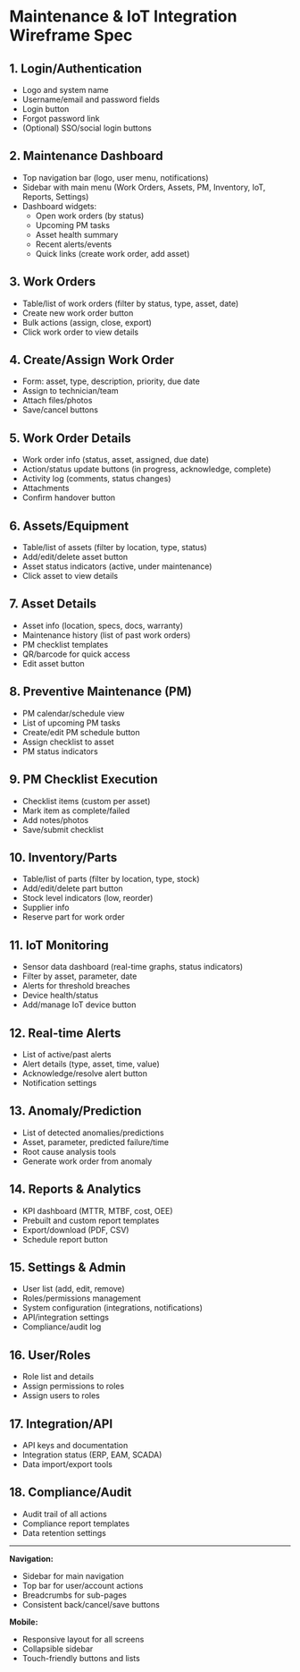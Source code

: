 # Maintenance & IoT Integration Wireframe Spec

## 1. Login/Authentication
- Logo and system name
- Username/email and password fields
- Login button
- Forgot password link
- (Optional) SSO/social login buttons

## 2. Maintenance Dashboard
- Top navigation bar (logo, user menu, notifications)
- Sidebar with main menu (Work Orders, Assets, PM, Inventory, IoT, Reports, Settings)
- Dashboard widgets:
  - Open work orders (by status)
  - Upcoming PM tasks
  - Asset health summary
  - Recent alerts/events
  - Quick links (create work order, add asset)

## 3. Work Orders
- Table/list of work orders (filter by status, type, asset, date)
- Create new work order button
- Bulk actions (assign, close, export)
- Click work order to view details

## 4. Create/Assign Work Order
- Form: asset, type, description, priority, due date
- Assign to technician/team
- Attach files/photos
- Save/cancel buttons

## 5. Work Order Details
- Work order info (status, asset, assigned, due date)
- Action/status update buttons (in progress, acknowledge, complete)
- Activity log (comments, status changes)
- Attachments
- Confirm handover button

## 6. Assets/Equipment
- Table/list of assets (filter by location, type, status)
- Add/edit/delete asset button
- Asset status indicators (active, under maintenance)
- Click asset to view details

## 7. Asset Details
- Asset info (location, specs, docs, warranty)
- Maintenance history (list of past work orders)
- PM checklist templates
- QR/barcode for quick access
- Edit asset button

## 8. Preventive Maintenance (PM)
- PM calendar/schedule view
- List of upcoming PM tasks
- Create/edit PM schedule button
- Assign checklist to asset
- PM status indicators

## 9. PM Checklist Execution
- Checklist items (custom per asset)
- Mark item as complete/failed
- Add notes/photos
- Save/submit checklist

## 10. Inventory/Parts
- Table/list of parts (filter by location, type, stock)
- Add/edit/delete part button
- Stock level indicators (low, reorder)
- Supplier info
- Reserve part for work order

## 11. IoT Monitoring
- Sensor data dashboard (real-time graphs, status indicators)
- Filter by asset, parameter, date
- Alerts for threshold breaches
- Device health/status
- Add/manage IoT device button

## 12. Real-time Alerts
- List of active/past alerts
- Alert details (type, asset, time, value)
- Acknowledge/resolve alert button
- Notification settings

## 13. Anomaly/Prediction
- List of detected anomalies/predictions
- Asset, parameter, predicted failure/time
- Root cause analysis tools
- Generate work order from anomaly

## 14. Reports & Analytics
- KPI dashboard (MTTR, MTBF, cost, OEE)
- Prebuilt and custom report templates
- Export/download (PDF, CSV)
- Schedule report button

## 15. Settings & Admin
- User list (add, edit, remove)
- Roles/permissions management
- System configuration (integrations, notifications)
- API/integration settings
- Compliance/audit log

## 16. User/Roles
- Role list and details
- Assign permissions to roles
- Assign users to roles

## 17. Integration/API
- API keys and documentation
- Integration status (ERP, EAM, SCADA)
- Data import/export tools

## 18. Compliance/Audit
- Audit trail of all actions
- Compliance report templates
- Data retention settings

---

**Navigation:**
- Sidebar for main navigation
- Top bar for user/account actions
- Breadcrumbs for sub-pages
- Consistent back/cancel/save buttons

**Mobile:**
- Responsive layout for all screens
- Collapsible sidebar
- Touch-friendly buttons and lists 
